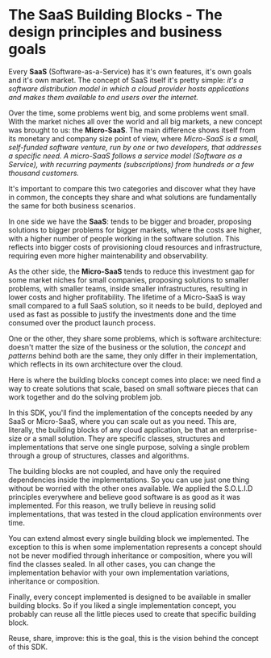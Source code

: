 # The SaaS Building Blocks - The design principles and business goals
Every **SaaS** (Software-as-a-Service) has it's own features, it's own goals and it's own market. The concept of SaaS itself it's pretty simple: *it's a software distribution model in which a cloud provider hosts applications and makes them available to end users over the internet.*

Over the time, some problems went big, and some problems went small. With the market niches all over the world and all big markets, a new concept was brought to us: the **Micro-SaaS**. The main difference shows itself from its monetary and company size point of view, where *Micro-SaaS is a small, self-funded software venture, run by one or two developers, that addresses a specific need. A micro-SaaS follows a service model (Software as a Service), with recurring payments (subscriptions) from hundreds or a few thousand customers.*

It's important to compare this two categories and discover what they have in common, the concepts they share and what solutions are fundamentally the same for both business scenarios.

In one side we have the **SaaS**: tends to be bigger and broader, proposing solutions to bigger problems for bigger markets, where the costs are higher, with a higher number of people working in the software solution. This reflects into bigger costs of provisioning cloud resources and infrastructure, requiring even more higher maintenability and observability. 

As the other side, the **Micro-SaaS** tends to reduce this investment gap for some market niches for small companies, proposing solutions to smaller problems, with smaller teams, inside smaller infrastructures, resulting in lower costs and higher profitability. The lifetime of a Micro-SaaS is way small compared to a full SaaS solution, so it needs to be build, deployed and used as fast as possible to justify the investments done and the time consumed over the product launch process.

One or the other, they share some problems, which is software architecture: doesn't matter the size of the business or the solution, the *concept* and *patterns* behind both are the same, they only differ in their implementation, which reflects in its own architecture over the cloud. 

Here is where the building blocks concept comes into place: we need find a way to create solutions that scale, based on small software pieces that can work together and do the solving problem job.

In this SDK, you'll find the implementation of the concepts needed by any SaaS or Micro-SaaS, where you can scale out as you need. This are, literally, the building blocks of any cloud application, be that an enterprise-size or a small solution. They are specific classes, structures and implementations that serve one single purpose, solving a single problem through a group of structures, classes and algorithms.

The building blocks are not coupled, and have only the required dependencies inside the implementations. So you can use just one thing without be worried with the other ones available. We applied the S.O.L.I.D principles everywhere and believe good software is as good as it was implemented. For this reason, we trully believe in reusing solid implementations, that was tested in the cloud application environments over time.

You can extend almost every single building block we implemented. The exception to this is when some implementation represents a concept should not be never modified through inheritance or composition, where you will find the classes sealed. In all other cases, you can change the implementation behavior with your own implementation variations, inheritance or composition.

Finally, every concept implemented is designed to be available in smaller building blocks. So if you liked a single implementation concept, you probably can reuse all the little pieces used to create that specific building block.

Reuse, share, improve: this is the goal, this is the vision behind the concept of this SDK.
